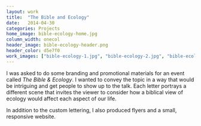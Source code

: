 ```yaml
---
layout: work
title:  "The Bible and Ecology"
date:   2014-04-30
categories: Projects
home_image: bible-ecology-home.jpg
column_width: onecol
header_image: bible-ecology-header.png
header_color: d5e7f0
work_images: ["bible-ecology-1.jpg", "bible-ecology-2.jpg", "bible-ecology-3.jpg", "bible-ecology-4.jpg"]
---
```


I was asked to do some branding and promotional materials for an event called <i>The&nbsp;Bible&nbsp;&amp;&nbsp;Ecology</i>. I wanted to convey the topic in a way that would be intriguing and get people to show up to the talk. Each letter portrays a different scene that invites the viewer to consider how a biblical view of ecology would affect each aspect of our life.

In addition to the custom lettering, I also produced flyers and a small, responsive website.